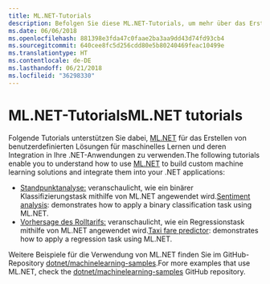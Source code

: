 ```yaml
---
title: ML.NET-Tutorials
description: Befolgen Sie diese ML.NET-Tutorials, um mehr über das Erstellen von benutzerdefinierten KI-Lösungen und deren Integration in .NET-Anwendungen zu erfahren.
ms.date: 06/06/2018
ms.openlocfilehash: 881398e3fda47c0faae2ba3aa9dd43d74fd93cb4
ms.sourcegitcommit: 640cee8fc5d256cdd80e5b80240469feac10499e
ms.translationtype: HT
ms.contentlocale: de-DE
ms.lasthandoff: 06/21/2018
ms.locfileid: "36298330"
---
```

# <a name="mlnet-tutorials"></a><span data-ttu-id="6305b-103">ML.NET-Tutorials</span><span class="sxs-lookup"><span data-stu-id="6305b-103">ML.NET tutorials</span></span>

<span data-ttu-id="6305b-104">Folgende Tutorials unterstützen Sie dabei, [ML.NET](../index.md) für das Erstellen von benutzerdefinierten Lösungen für maschinelles Lernen und deren Integration in Ihre .NET-Anwendungen zu verwenden.</span><span class="sxs-lookup"><span data-stu-id="6305b-104">The following tutorials enable you to understand how to use [ML.NET](../index.md) to build custom machine learning solutions and integrate them into your .NET applications:</span></span>

* <span data-ttu-id="6305b-105">[Standpunktanalyse:](sentiment-analysis.md) veranschaulicht, wie ein binärer Klassifizierungstask mithilfe von ML.NET angewendet wird.</span><span class="sxs-lookup"><span data-stu-id="6305b-105">[Sentiment analysis](sentiment-analysis.md): demonstrates how to apply a binary classification task using ML.NET.</span></span>
* <span data-ttu-id="6305b-106">[Vorhersage des Rolltarifs:](taxi-fare.md) veranschaulicht, wie ein Regressionstask mithilfe von ML.NET angewendet wird.</span><span class="sxs-lookup"><span data-stu-id="6305b-106">[Taxi fare predictor](taxi-fare.md): demonstrates how to apply a regression task using ML.NET.</span></span>

<span data-ttu-id="6305b-107">Weitere Beispiele für die Verwendung von ML.NET finden Sie im GitHub-Repository [dotnet/machinelearning-samples](https://github.com/dotnet/machinelearning-samples).</span><span class="sxs-lookup"><span data-stu-id="6305b-107">For more examples that use ML.NET, check the [dotnet/machinelearning-samples](https://github.com/dotnet/machinelearning-samples) GitHub repository.</span></span>
